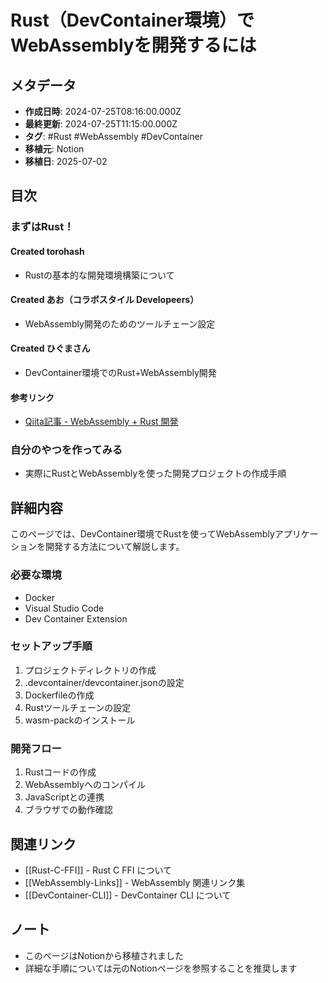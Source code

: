 # Rust（DevContainer環境）でWebAssemblyを開発するには

## メタデータ
- **作成日時**: 2024-07-25T08:16:00.000Z
- **最終更新**: 2024-07-25T11:15:00.000Z
- **タグ**: #Rust #WebAssembly #DevContainer
- **移植元**: Notion
- **移植日**: 2025-07-02

## 目次

### まずはRust！

#### Created torohash
- Rustの基本的な開発環境構築について

#### Created あお（コラボスタイル Developeers）
- WebAssembly開発のためのツールチェーン設定

#### Created ひぐまさん
- DevContainer環境でのRust+WebAssembly開発

#### 参考リンク
- [Qiita記事 - WebAssembly + Rust 開発](https://qiita.com/schrosis/items/1d99b68ae00d3cdbf9e1)

### 自分のやつを作ってみる
- 実際にRustとWebAssemblyを使った開発プロジェクトの作成手順

## 詳細内容

このページでは、DevContainer環境でRustを使ってWebAssemblyアプリケーションを開発する方法について解説します。

### 必要な環境
- Docker
- Visual Studio Code
- Dev Container Extension

### セットアップ手順
1. プロジェクトディレクトリの作成
2. .devcontainer/devcontainer.jsonの設定
3. Dockerfileの作成
4. Rustツールチェーンの設定
5. wasm-packのインストール

### 開発フロー
1. Rustコードの作成
2. WebAssemblyへのコンパイル
3. JavaScriptとの連携
4. ブラウザでの動作確認

## 関連リンク
- [[Rust-C-FFI]] - Rust C FFI について
- [[WebAssembly-Links]] - WebAssembly 関連リンク集
- [[DevContainer-CLI]] - DevContainer CLI について

## ノート
- このページはNotionから移植されました
- 詳細な手順については元のNotionページを参照することを推奨します
